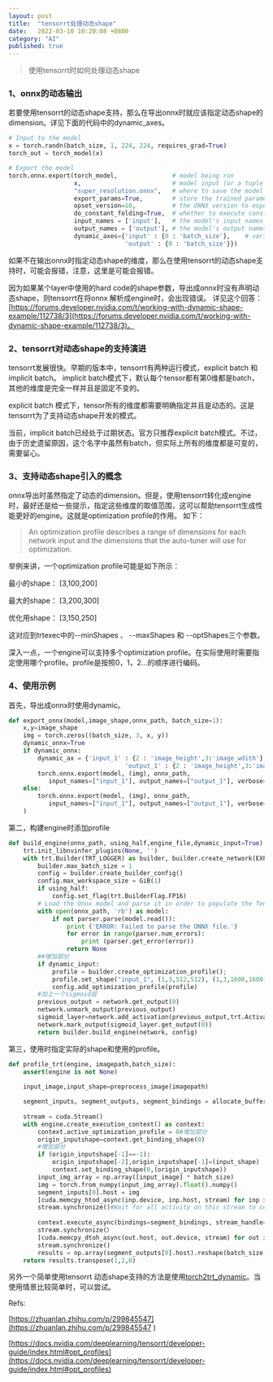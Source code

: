 ```yaml
---
layout: post
title:  "tensorrt处理动态shape"
date:   2022-03-10 10:20:08 +0800
category: "AI"
published: true
---
```


> 使用tensorrt时如何处理动态shape


<!--more-->

### 1、onnx的动态输出
若要使用tensorrt的动态shape支持，那么在导出onnx时就应该指定动态shape的dimension。详见下面的代码中的dynamic_axes。

```python
# Input to the model
x = torch.randn(batch_size, 1, 224, 224, requires_grad=True)
torch_out = torch_model(x)

# Export the model
torch.onnx.export(torch_model,               # model being run
                  x,                         # model input (or a tuple for multiple inputs)
                  "super_resolution.onnx",   # where to save the model (can be a file or file-like object)
                  export_params=True,        # store the trained parameter weights inside the model file
                  opset_version=10,          # the ONNX version to export the model to
                  do_constant_folding=True,  # whether to execute constant folding for optimization
                  input_names = ['input'],   # the model's input names
                  output_names = ['output'], # the model's output names
                  dynamic_axes={'input' : {0 : 'batch_size'},    # variable length axes
                                'output' : {0 : 'batch_size'}})
```

如果不在输出onnx时指定动态shape的维度，那么在使用tensorrt的动态shape支持时，可能会报错，注意，这里是可能会报错。

因为如果某个layer中使用的hard code的shape参数，导出成onnx时没有声明动态shape，则tensorrt在将onnx 解析成engine时，会出现错误。
详见这个回答：[https://forums.developer.nvidia.com/t/working-with-dynamic-shape-example/112738/3](https://forums.developer.nvidia.com/t/working-with-dynamic-shape-example/112738/3)。

### 2、tensorrt对动态shape的支持演进

tensorrt发展很快。早期的版本中，tensorrt有两种运行模式，explicit batch 和implicit batch。
implicit batch模式下，默认每个tensor都有第0维都是batch，其他的维度是完全一样并且是固定不变的。

explicit batch 模式下，tensor所有的维度都需要明确指定并且是动态的。这是tensorrt为了支持动态shape开发的模式。

当前，implicit batch已经处于过期状态。官方只推荐explicit batch模式。不过，由于历史遗留原因，这个名字中虽然有batch，但实际上所有的维度都是可变的，需要留心。

### 3、支持动态shape引入的概念
onnx导出时虽然指定了动态的dimension。但是，使用tensorrt转化成engine时，最好还是给一些提示，指定这些维度的取值范围，这可以帮助tensorrt生成性能更好的engine。这就是optimization profile的作用。
如下：
> An optimization profile describes a range of dimensions for each network input and the dimensions that the auto-tuner will use for optimization. 

举例来讲，一个optimization profile可能是如下所示：

最小的shape：   [3,100,200]

最大的shape：  [3,200,300]

优化用shape：   [3,150,250]

这对应到trtexec中的--minShapes 、 --maxShapes 和 --optShapes三个参数。

深入一点，一个engine可以支持多个optimization profile。在实际使用时需要指定使用哪个profile。profile是按照0，1，2...的顺序进行编码。


### 4、使用示例

首先，导出成onnx时使用dynamic。
```python
def export_onnx(model,image_shape,onnx_path, batch_size=1):
    x,y=image_shape
    img = torch.zeros((batch_size, 3, x, y))
    dynamic_onnx=True
    if dynamic_onnx:
        dynamic_ax = {'input_1' : {2 : 'image_height',3:'image_wdith'},   
                                'output_1' : {2 : 'image_height',3:'image_wdith'}}
        torch.onnx.export(model, (img), onnx_path, 
           input_names=["input_1"], output_names=["output_1"], verbose=False, opset_version=11,dynamic_axes=dynamic_ax)
    else:
        torch.onnx.export(model, (img), onnx_path, 
           input_names=["input_1"], output_names=["output_1"], verbose=False, opset_version=11
    )
```

第二，构建engine时添加profile

```python
def build_engine(onnx_path, using_half,engine_file,dynamic_input=True):
    trt.init_libnvinfer_plugins(None, '')
    with trt.Builder(TRT_LOGGER) as builder, builder.create_network(EXPLICIT_BATCH) as network, trt.OnnxParser(network, TRT_LOGGER) as parser:
        builder.max_batch_size = 1
        config = builder.create_builder_config()
        config.max_workspace_size = GiB(1)
        if using_half:
            config.set_flag(trt.BuilderFlag.FP16)
        # Load the Onnx model and parse it in order to populate the TensorRT network.
        with open(onnx_path, 'rb') as model:
            if not parser.parse(model.read()):
                print ('ERROR: Failed to parse the ONNX file.')
                for error in range(parser.num_errors):
                    print (parser.get_error(error))
                return None
        ##增加部分
        if dynamic_input:
            profile = builder.create_optimization_profile();
            profile.set_shape("input_1", (1,3,512,512), (1,3,1600,1600), (1,3,1024,1024)) 
            config.add_optimization_profile(profile)
        #加上一个sigmoid层
        previous_output = network.get_output(0)
        network.unmark_output(previous_output)
        sigmoid_layer=network.add_activation(previous_output,trt.ActivationType.SIGMOID)
        network.mark_output(sigmoid_layer.get_output(0))
        return builder.build_engine(network, config) 
```

第三，使用时指定实际的shape和使用的profile。

```python
def profile_trt(engine, imagepath,batch_size):
    assert(engine is not None)  
    
    input_image,input_shape=preprocess_image(imagepath)

    segment_inputs, segment_outputs, segment_bindings = allocate_buffers(engine, True,input_shape)
    
    stream = cuda.Stream()    
    with engine.create_execution_context() as context:
        context.active_optimization_profile = 0#增加部分
        origin_inputshape=context.get_binding_shape(0)
        #增加部分
        if (origin_inputshape[-1]==-1):
            origin_inputshape[-2],origin_inputshape[-1]=(input_shape)
            context.set_binding_shape(0,(origin_inputshape))
        input_img_array = np.array([input_image] * batch_size)
        img = torch.from_numpy(input_img_array).float().numpy()
        segment_inputs[0].host = img
        [cuda.memcpy_htod_async(inp.device, inp.host, stream) for inp in segment_inputs]#Copy from the Python buffer src to the device pointer dest (an int or a DeviceAllocation) asynchronously,
        stream.synchronize()#Wait for all activity on this stream to cease, then return.
       
        context.execute_async(bindings=segment_bindings, stream_handle=stream.handle)#Asynchronously execute inference on a batch. 
        stream.synchronize(）
        [cuda.memcpy_dtoh_async(out.host, out.device, stream) for out in segment_outputs]#Copy from the device pointer src (an int or a DeviceAllocation) to the Python buffer dest asynchronously
        stream.synchronize()
        results = np.array(segment_outputs[0].host).reshape(batch_size, input_shape[0],input_shape[1])    
    return results.transpose(1,2,0)
```

另外一个简单使用tensorrt  动态shape支持的方法是使用[torch2trt_dynamic](https://github.com/grimoire/torch2trt_dynamic)。当使用情景比较简单时，可以尝试。


Refs:

[https://zhuanlan.zhihu.com/p/299845547](https://zhuanlan.zhihu.com/p/299845547
)

[https://docs.nvidia.com/deeplearning/tensorrt/developer-guide/index.html#opt_profiles](https://docs.nvidia.com/deeplearning/tensorrt/developer-guide/index.html#opt_profiles)








